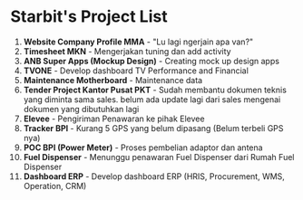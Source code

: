 # Starbit's Project List

1. **Website Company Profile MMA** - "Lu lagi ngerjain apa van?"
2. **Timesheet MKN** - Mengerjakan tuning dan add activity
3. **ANB Super Apps (Mockup Design)** - Creating mock up design apps
4. **TVONE** - Develop dashboard TV Performance and Financial
5. **Maintenance Motherboard** - Maintenance data
6. **Tender Project Kantor Pusat PKT** - Sudah membantu dokumen teknis yang diminta sama sales. belum ada update lagi dari sales mengenai dokumen yang dibutuhkan lagi
7. **Elevee** - Pengiriman Penawaran ke pihak Elevee
8. **Tracker BPI** - Kurang 5 GPS yang belum dipasang (Belum terbeli GPS nya)
9. **POC BPI (Power Meter)** - Proses pembelian adaptor dan antena
10. **Fuel Dispenser** - Menunggu penawaran Fuel Dispenser dari Rumah Fuel Dispenser
11. **Dashboard ERP** - Develop dashboard ERP (HRIS, Procurement, WMS, Operation, CRM)
<!--

**Here are some ideas to get you started:**

🙋‍♀️ A short introduction - what is your organization all about?
🌈 Contribution guidelines - how can the community get involved?
👩‍💻 Useful resources - where can the community find your docs? Is there anything else the community should know?
🍿 Fun facts - what does your team eat for breakfast?
🧙 Remember, you can do mighty things with the power of [Markdown](https://docs.github.com/github/writing-on-github/getting-started-with-writing-and-formatting-on-github/basic-writing-and-formatting-syntax)
-->
